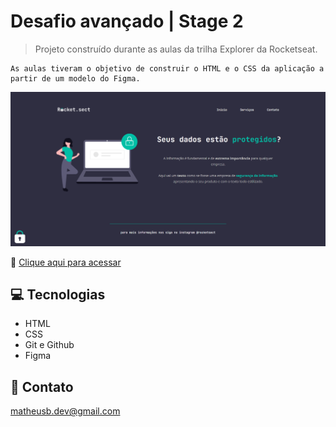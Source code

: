 # Desafio avançado | Stage 2

> Projeto construído durante as aulas da trilha Explorer da Rocketseat.

    As aulas tiveram o objetivo de construir o HTML e o CSS da aplicação a partir de um modelo do Figma. 

![preview](./.github/preview.png)

🔗 [Clique aqui para acessar](https://mbslash.github.io/Desafio-avancado---Stage-2---Turma-6---Explorer---Rocketseat/)

## 💻 Tecnologias

- HTML
- CSS
- Git e Github
- Figma

## 📧 Contato

matheusb.dev@gmail.com